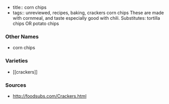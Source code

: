- title:: corn chips
- tags:: unreviewed, recipes, baking, crackers
corn chips These are made with cornmeal, and taste especially good with chili. Substitutes: tortilla chips OR potato chips

### Other Names

* corn chips

### Varieties

* [[crackers]]

### Sources
* http://foodsubs.com/Crackers.html
